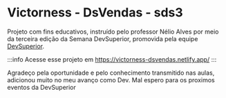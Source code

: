 
# Victorness - DsVendas - sds3

Projeto com fins educativos, instruído pelo professor Nélio Alves por meio da terceira edição da Semana DevSuperior, promovida pela equipe [DevSuperior](https://devsuperior.com.br/).

:::info
Acesse esse projeto em https://victorness-dsvendas.netlify.app/
:::

Agradeço pela oportunidade e pelo conhecimento transmitido nas aulas, adicionou muito no meu avanço como Dev. Mal espero para os proximos eventos da DevSuperior
